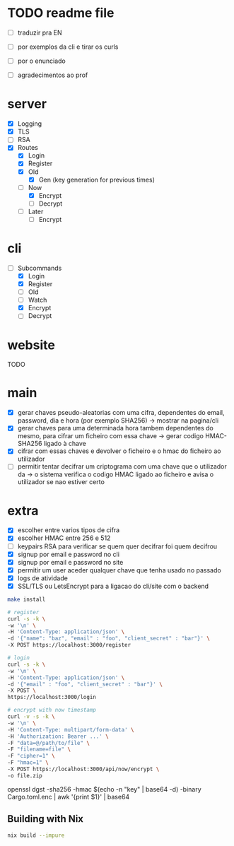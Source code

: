 # TODO readme file
- [ ] traduzir pra EN
- [ ] por exemplos da cli e tirar os curls
- [ ] por o enunciado
- [ ] agradecimentos ao prof





# server
- [x] Logging
- [x] TLS
- [ ] RSA
- [x] Routes
  - [x] Login
  - [x] Register
  - [x] Old
    - [x] Gen (key generation for previous times)
  - [ ] Now
    - [x] Encrypt
    - [ ] Decrypt
  - [ ] Later
    - [ ] Encrypt

# cli
- [ ] Subcommands
  - [x] Login
  - [x] Register
  - [ ] Old
  - [ ] Watch
  - [x] Encrypt
  - [ ] Decrypt

# website
TODO

# main

- [x] gerar chaves pseudo-aleatorias com uma cifra, dependentes do email, password, dia e hora (por exemplo SHA256) -> mostrar na pagina/cli
- [x] gerar chaves para uma determinada hora tambem dependentes do mesmo, para cifrar um ficheiro com essa chave -> gerar codigo HMAC-SHA256 ligado à chave
- [x] cifrar com essas chaves e devolver o ficheiro e o hmac do ficheiro ao utilizador
- [ ] permitir tentar decifrar um criptograma com uma chave que o utilizador da -> o sistema verifica o codigo HMAC ligado ao ficheiro e avisa o utilizador se nao estiver certo

# extra

- [x] escolher entre varios tipos de cifra
- [x] escolher HMAC entre 256 e 512
- [ ] keypairs RSA para verificar se quem quer decifrar foi quem decifrou
- [x] signup por email e password no cli 
- [x] signup por email e password no site
- [x] permitir um user aceder qualquer chave que tenha usado no passado
- [x] logs de atividade
- [x] SSL/TLS ou LetsEncrypt para a ligacao do cli/site com o backend

```bash
make install

# register
curl -s -k \
-w '\n' \
-H 'Content-Type: application/json' \
-d '{"name": "baz", "email" : "foo", "client_secret" : "bar"}' \
-X POST https://localhost:3000/register

# login
curl -s -k \
-w '\n' \
-H 'Content-Type: application/json' \
-d '{"email" : "foo", "client_secret" : "bar"}' \
-X POST \
https://localhost:3000/login

# encrypt with now timestamp
curl -v -s -k \
-w '\n' \
-H 'Content-Type: multipart/form-data' \
-H 'Authorization: Bearer ...' \
-F "data=@/path/to/file" \
-F "filename=file" \
-F "cipher=1" \
-F "hmac=1" \
-X POST https://localhost:3000/api/now/encrypt \
-o file.zip
```

openssl dgst -sha256 -hmac $(echo -n "key" | base64 -d) -binary Cargo.toml.enc | awk '{print $1}' | base64

## Building with Nix

```bash
nix build --impure
```

